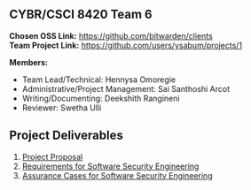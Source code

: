 ## CYBR/CSCI 8420 Team 6
**Chosen OSS Link:** https://github.com/bitwarden/clients  
**Team Project Link:** https://github.com/users/ysabum/projects/1  
  
**Members:**
- Team Lead/Technical: Hennysa Omoregie
- Administrative/Project Management: Sai Santhoshi Arcot
- Writing/Documenting: Deekshith Rangineni
- Reviewer: Swetha Ulli  
## Project Deliverables
1. [Project Proposal](https://github.com/ysabum/Software-Assurance/blob/main/Project_Proposal.md)
2. [Requirements for Software Security Engineering](https://github.com/ysabum/Software-Assurance/blob/main/RequirementsSSE.md)
3. [Assurance Cases for Software Security Engineering](https://github.com/ysabum/Software-Assurance/blob/main/Assurance_Cases.md)
